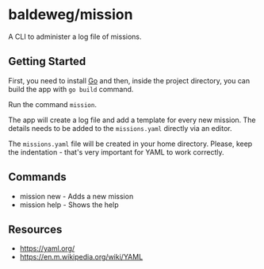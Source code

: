 # baldeweg/mission

A CLI to administer a log file of missions.

## Getting Started

First, you need to install [Go](https://go.dev/) and then, inside the project directory, you can build the app with `go build` command.

Run the command `mission`.

The app will create a log file and add a template for every new mission. The details needs to be added to the `missions.yaml` directly via an editor.

The `missions.yaml` file will be created in your home directory. Please, keep the indentation - that's very important for YAML to work correctly.

## Commands

- mission new - Adds a new mission
- mission help - Shows the help

## Resources

- <https://yaml.org/>
- <https://en.m.wikipedia.org/wiki/YAML>
